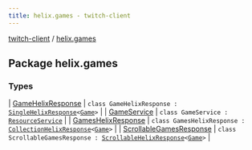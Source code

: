 ```yaml
---
title: helix.games - twitch-client
---
```


[twitch-client](../index.html) / [helix.games](./index.html)

## Package helix.games

### Types

| [GameHelixResponse](-game-helix-response/index.html) | `class GameHelixResponse : `[`SingleHelixResponse`](../helix.http.model/-single-helix-response/index.html)`<`[`Game`](../helix.games.model/-game/index.html)`>` |
| [GameService](-game-service/index.html) | `class GameService : `[`ResourceService`](../helix.http/-resource-service/index.html) |
| [GamesHelixResponse](-games-helix-response/index.html) | `class GamesHelixResponse : `[`CollectionHelixResponse`](../helix.http.model/-collection-helix-response/index.html)`<`[`Game`](../helix.games.model/-game/index.html)`>` |
| [ScrollableGamesResponse](-scrollable-games-response/index.html) | `class ScrollableGamesResponse : `[`ScrollableHelixResponse`](../helix.http.model/-scrollable-helix-response/index.html)`<`[`Game`](../helix.games.model/-game/index.html)`>` |

